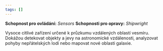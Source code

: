 ```yaml
---
tags: []
---
```

**Schopnost pro ovládání:** *Sensors*
**Schopnosti pro opravy:**  *Shipwright*

Vysoce citlivé zařízení určené k průzkumu vzdálených oblastí vesmíru. Dokážou detekovat objekty a jevy na astronomické vzdálenosti, analyzovat pohyby nepřátelských lodí nebo mapovat nové oblasti galaxie.